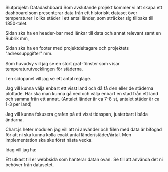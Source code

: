 Slutprojekt: Datadashboard
Som avslutande projekt kommer vi att skapa ett dashboard som presenterar data från ett historiskt dataset över temperaturer i olika städer i ett antal länder, som sträcker sig tillbaka till 1850-talet.

Sidan ska ha en header-bar med länkar till data och annat relevant samt en Rubrik mm,

Sidan ska ha en footer med projektdeltagare och projektets "adressuppgifter" mm.

Som huvudvy vill jag se en stort graf-fönster som visar temperaturutvecklingen för städerna.

I en sidopanel vill jag se ett antal reglage.

Jag vill kunna välja enbart ett visst land och då få den eller de städerna plottade. Här ska man kunna gå ned och välja enbart en stad från ett land och samma från ett annat. (Antalet länder är ca 7-8 st, antalet städer är ca 1-3 per land)

Jag vill kunna fokusera grafen på ett visst tidsspan, justerbart i båda ändarna.

Chart.js heter modulen jag vill att ni använder och filen med data är bifogad för att ni ska kunna kolla exakt antal länder/städer/årtal. Men implementation ska ske först nästa vecka.

Idag vill jag ha:

Ett utkast till er webbsida som hanterar datan ovan. Se till att använda det ni behöver från datasetet.
